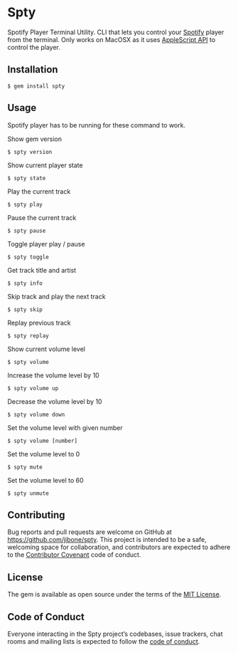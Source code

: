 # Spty

Spotify Player Terminal Utility. CLI that lets you control your
[Spotify](http://spotify.com) player from the terminal. Only works on MacOSX as
it uses [AppleScript API](https://developer.spotify.com/applescript-api/)
to control the player.

## Installation

```
$ gem install spty
```

## Usage

Spotify player has to be running for these command to work.

Show gem version
```
$ spty version
```

Show current player state
```
$ spty state
```

Play the current track
```
$ spty play
```

Pause the current track
```
$ spty pause
```

Toggle player play / pause
```
$ spty toggle
```

Get track title and artist
```
$ spty info
```

Skip track and play the next track
```
$ spty skip
```

Replay previous track
```
$ spty replay
```

Show current volume level
```
$ spty volume
```

Increase the volume level by 10
```
$ spty volume up
```

Decrease the volume level by 10
```
$ spty volume down
```

Set the volume level with given number
```
$ spty volume [number]
```

Set the volume level to 0
```
$ spty mute
```

Set the volume level to 60
```
$ spty unmute
```

## Contributing

Bug reports and pull requests are welcome on GitHub at
https://github.com/jibone/spty. This project is intended to be a safe, welcoming
space for collaboration, and contributors are expected to adhere to the
[Contributor Covenant](http://contributor-covenant.org) code of conduct.

## License

The gem is available as open source under the terms of the
[MIT License](http://opensource.org/licenses/MIT).

## Code of Conduct

Everyone interacting in the Spty project’s codebases, issue trackers, chat rooms
and mailing lists is expected to follow the
[code of conduct](https://github.com/jibone/spty/blob/master/CODE_OF_CONDUCT.md).
